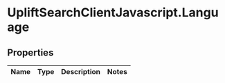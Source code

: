 # UpliftSearchClientJavascript.Language

## Properties
Name | Type | Description | Notes
------------ | ------------- | ------------- | -------------


